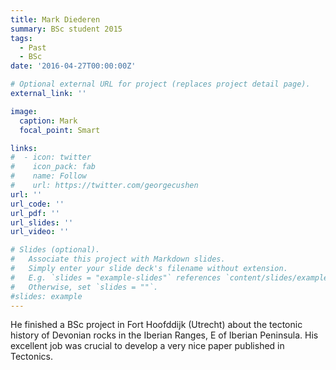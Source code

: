 ```yaml
---
title: Mark Diederen
summary: BSc student 2015
tags:
  - Past
  - BSc
date: '2016-04-27T00:00:00Z'

# Optional external URL for project (replaces project detail page).
external_link: ''

image:
  caption: Mark
  focal_point: Smart

links:
#  - icon: twitter
#    icon_pack: fab
#    name: Follow
#    url: https://twitter.com/georgecushen
url: ''
url_code: ''
url_pdf: ''
url_slides: ''
url_video: ''

# Slides (optional).
#   Associate this project with Markdown slides.
#   Simply enter your slide deck's filename without extension.
#   E.g. `slides = "example-slides"` references `content/slides/example-slides.md`.
#   Otherwise, set `slides = ""`.
#slides: example
---
```


He finished a BSc project in Fort Hoofddijk (Utrecht) about the tectonic history of Devonian rocks in the Iberian Ranges, E of Iberian Peninsula. His excellent job was crucial to develop a very nice paper published in Tectonics.